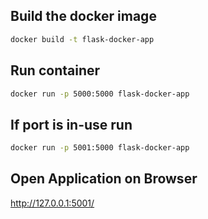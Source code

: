 ## Build the docker image
```bash
docker build -t flask-docker-app
```

## Run container
```bash
docker run -p 5000:5000 flask-docker-app
```

## If port is in-use run
```bash
docker run -p 5001:5000 flask-docker-app
```

## Open Application on Browser
http://127.0.0.1:5001/
